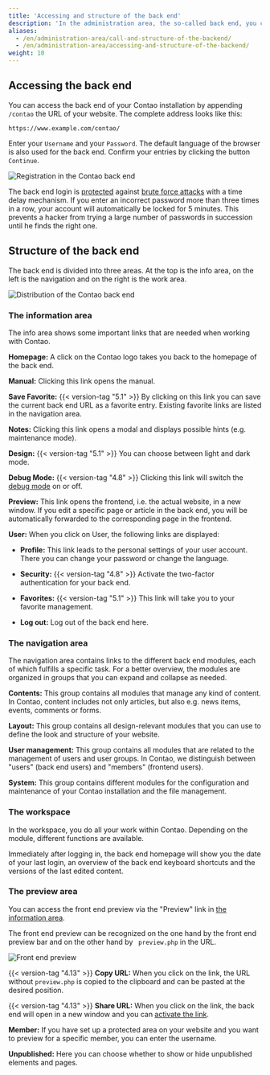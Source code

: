 ```yaml
---
title: 'Accessing and structure of the back end'
description: 'In the administration area, the so-called back end, you can do all the work related to the administration of your website.'
aliases:
  - /en/administration-area/call-and-structure-of-the-backend/
  - /en/administration-area/accessing-and-structure-of-the-backend/
weight: 10
---
```


## Accessing the back end

You can access the back end of your Contao installation by appending `/contao` the URL of your website. The complete address looks like this:

`https://www.example.com/contao/`

Enter your `Username` and your `Password`. The default language of the browser is also used for the back end. Confirm your entries by clicking the button `Continue`.

![Registration in the Contao back end](/de/administration-area/images/en/contao-call-the-backend.png?classes=shadow)

The back end login is [protected](https://en.wikipedia.org/wiki/Brute-force_search) against [brute force attacks](https://en.wikipedia.org/wiki/Brute-force_attack) with a time delay mechanism. If you enter an incorrect password more than three times in a row, your account will automatically be locked for 5 minutes. This prevents a hacker from trying a large number of passwords in succession until he finds the right one.

## Structure of the back end

The back end is divided into three areas. At the top is the info area, on the left is the navigation and on the right is the work area.

![Distribution of the Contao back end](/de/administration-area/images/en/contao-dashboard.png?classes=shadow)

### The information area

The info area shows some important links that are needed when working with Contao.

**Homepage:** A click on the Contao logo takes you back to the homepage of the back end.

**Manual:** Clicking this link opens the manual.

**Save Favorite:** {{< version-tag "5.1" >}} By clicking on this link you can save the current back end URL as a favorite entry. Existing 
favorite links are listed in the navigation area.

**Notes:** Clicking this link opens a modal and displays possible hints (e.g. maintenance mode).

**Design:** {{< version-tag "5.1" >}} You can choose between light and dark mode.

**Debug Mode:** {{< version-tag "4.8" >}} Clicking this link will switch the [debug mode](/en/system/debug-mode/) on or off.

**Preview:** This link opens the frontend, i.e. the actual website, in a new window. If you edit a specific page or article in the back end, you will be automatically forwarded to the corresponding page in the frontend.

**User:** When you click on User, the following links are displayed:

  + **Profile:** This link leads to the personal settings of your user account. There you can change your password or change the language.

  + **Security:** {{< version-tag "4.8" >}} Activate the two-factor authentication for your back end.

  + **Favorites:** {{< version-tag "5.1" >}} This link will take you to your favorite management.

  + **Log out:** Log out of the back end here.

  
### The navigation area

The navigation area contains links to the different back end modules, each of which fulfills a specific task. For a better overview, the modules are organized in groups that you can expand and collapse as needed.

**Contents:** This group contains all modules that manage any kind of content. In Contao, content includes not only articles, but also e.g. news items, events, comments or forms.

**Layout:** This group contains all design-relevant modules that you can use to define the look and structure of your website.

**User management:** This group contains all modules that are related to the management of users and user groups. In Contao, we distinguish between "users" (back end users) and "members" (frontend users).

**System:** This group contains different modules for the configuration and maintenance of your Contao installation and the file management.

### The workspace

In the workspace, you do all your work within Contao. Depending on the module, different functions are available.

Immediately after logging in, the back end homepage will show you the date of your last login, an overview of the back end keyboard shortcuts and the versions of the last edited content.


### The preview area

You can access the front end preview via the "Preview" link in [the information area](#the-information-area).

The front end preview can be recognized on the one hand by the front end preview bar and on the other hand by `
preview.php` in the URL.

![Front end preview](/de/administration-area/images/en/front-end-preview-bar.png?classes=shadow)

{{< version-tag "4.13" >}}  **Copy URL:** When you click on the link, the URL without `preview.php` is copied to the clipboard and can be pasted at 
the desired position.

{{< version-tag "4.13" >}} **Share URL:** When you click on the link, the back end will open in a new window and you can [activate the link](../../system/preview-links/).

**Member:** If you have set up a protected area on your website and you want to preview for a specific
member, you can enter the username.

**Unpublished:** Here you can choose whether to show or hide unpublished elements and pages.